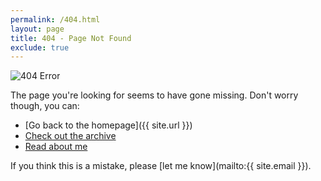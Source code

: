 ```yaml
---
permalink: /404.html
layout: page
title: 404 - Page Not Found
exclude: true
---
```


![404 Error](/assets/404.png)

The page you're looking for seems to have gone missing. Don't worry though, you can:

- [Go back to the homepage]({{ site.url }})
- [Check out the archive](/archive/)
- [Read about me](/about/)

If you think this is a mistake, please [let me know](mailto:{{ site.email }}).
